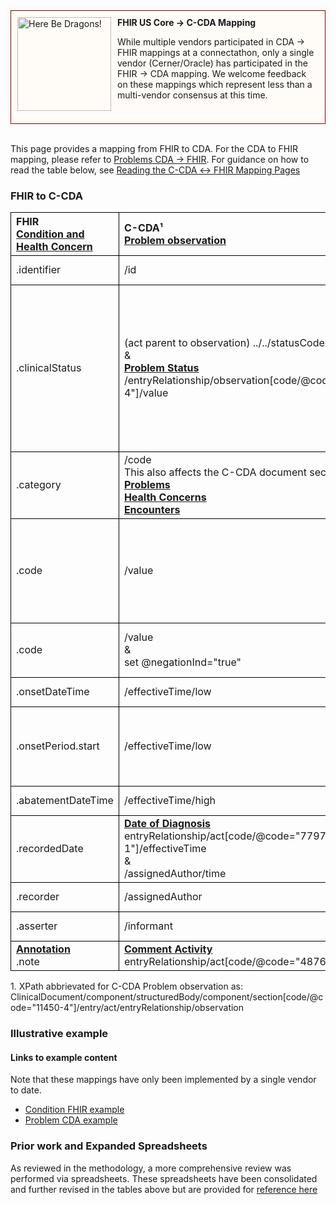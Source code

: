 <style>
td, th {
   border: 1px solid black!important;
}
</style>

<div style="border: 1px solid maroon; padding: 10px; background-color: #fffbf7; min-height: 160px;">
  <img src="assets/images/dragon.png" width="150" style="float:left; mix-blend-mode: multiply; margin-right: 10px;" title="Here Be Dragons!" height="150">
  <b>FHIR US Core → C-CDA Mapping</b>
  <p class="warning">
    While multiple vendors participated in CDA → FHIR mappings at a connectathon, only a single vendor (Cerner/Oracle) has participated in the FHIR → CDA mapping. We welcome feedback on these mappings which represent less than a multi-vendor consensus at this time.
  </p>
</div>
<br/>

This page provides a mapping from FHIR to CDA. For the CDA to FHIR mapping, please refer to [Problems CDA → FHIR](./CF-problems.html). For guidance on how to read the table below, see [Reading the C-CDA ↔ FHIR Mapping Pages](./mappingGuidance.html)

### FHIR to C-CDA

|FHIR<br/>[Condition and Health Concern](https://hl7.org/fhir/us/core/StructureDefinition-us-core-condition-problems-health-concerns.html)|C-CDA¹<br/>[Problem observation](https://hl7.org/cda/us/ccda/2024Jan/StructureDefinition-ProblemObservation.html)|Transform Steps|
|:----|:----|:----|
|.identifier|/id|[CDA id ↔ FHIR identifier](mappingGuidance.html#cda-id--fhir-identifier)|
|.clinicalStatus|(act parent to observation) ../../statusCode<br/>&<br/>**[Problem Status](https://hl7.org/cda/us/ccda/2024Jan/StructureDefinition-ProblemStatus.html)**<br/>/entryRelationship/observation[code/@code="33999-4"]/value|[FHIR clinicalStatus → CDA Problem Status Observation value](./ConceptMap-FC-ProblemStatus.html)<br/>For more information on how status is managed in Problem Concern Act wrapper, refer to [C-CDA guidance, see 5.2.6.1](https://www.hl7.org/implement/standards/product_brief.cfm?product_id=447)|
|.category|/code<br/>This also affects the C-CDA document section:<br/>**[Problems](https://hl7.org/cda/us/ccda/2024Jan/StructureDefinition-ProblemSection.html)**<br/>**[Health Concerns](http://hl7.org/cda/stds/ccda/draft1/StructureDefinition-2.16.840.1.113883.10.20.22.2.58.html)**<br/>**[Encounters](http://hl7.org/cda/stds/ccda/draft1/StructureDefinition-2.16.840.1.113883.10.20.22.2.22.1.html)**|[CDA coding ↔ FHIR CodeableConcept](mappingGuidance.html#cda-coding--fhir-codeableconcept)<br/>[FHIR category → CDA section](ConceptMap-FC-ProblemCategory.html)|
|.code|/value|**Constraint**: When FHIR concept does not represent negated concept<br/>[CDA coding ↔ FHIR CodeableConcept](mappingGuidance.html#cda-coding--fhir-codeableconcept)|
|.code|/value<br/>&<br/>set @negationInd="true"|**Constraint**: When FHIR concept represents negated concept|
|.onsetDateTime|/effectiveTime/low|[CDA ↔ FHIR Time/Dates](mappingGuidance.html#cda--fhir-timedates)|
|.onsetPeriod.start|/effectiveTime/low|[CDA ↔ FHIR Time/Dates](mappingGuidance.html#cda--fhir-timedates)<br/>effectiveTime/high should not be mapped from onsetPeriod|
|.abatementDateTime|/effectiveTime/high|[CDA ↔ FHIR Time/Dates](mappingGuidance.html#cda--fhir-timedates)|
|.recordedDate|**[Date of Diagnosis](https://www.hl7.org/ccdasearch/templates/2.16.840.1.113883.10.20.22.4.502.html)**<br/>entryRelationship/act[code/@code="77975-1"]/effectiveTime<br/>&<br/>/assignedAuthor/time|[CDA ↔ FHIR Time/Dates](mappingGuidance.html#cda--fhir-timedates)|
|.recorder|/assignedAuthor|[CDA ↔ FHIR Provenance](mappingGuidance.html#cda--fhir-provenance)|
|.asserter|/informant|[CDA ↔ FHIR Provenance](mappingGuidance.html#cda--fhir-provenance)|
|**[Annotation](https://hl7.org/fhir/datatypes.html#Annotation)**<br/>.note|**[Comment Activity](https://hl7.org/cda/us/ccda/2024Jan/StructureDefinition-CommentActivity.html)**<br/>entryRelationship/act[code/@code="48767-8"]/text||

1\. XPath abbrievated for C-CDA Problem observation as: <br/> ClinicalDocument/component/structuredBody/component/section[code/@code="11450-4"]/entry/act/entryRelationship/observation


### Illustrative example

#### Links to example content

Note that these mappings have only been implemented by a single vendor to date. 

* [Condition FHIR example](./Condition-FC-problem.html)
* [Problem CDA example](./Binary-FC-problem.html)

### Prior work and Expanded Spreadsheets

As reviewed in the methodology, a more comprehensive review was performed via spreadsheets. These spreadsheets have been consolidated and further revised in the tables above but are provided for [reference here](https://github.com/HL7/ccda-on-fhir/blob/master/mappings/FC/FHIR-CCDA%20Problem-Condition.csv) 